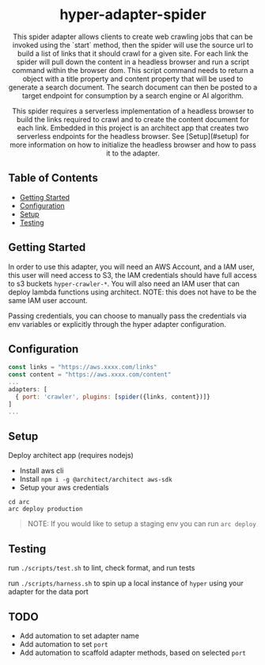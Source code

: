 <h1 align="center">hyper-adapter-spider</h1>
<p align="center">
This spider adapter allows clients to create web crawling jobs that can be invoked using the
`start` method, then the spider will use the source url to build a list of links that it should
crawl for a given site. For each link the spider will pull down the content in a headless browser
and run a script command within the browser dom. This script command needs to return a object with 
a title property and content property that will be used to generate a search document. The search document 
can then be posted to a target endpoint for consumption by a search engine or AI algorithm.
</p>
<p align="center">
This spider requires a serverless implementation of a headless browser to build the links required to 
crawl and to create the content document for each link. Embedded in this project is an architect app 
that creates two serverless endpoints for the headless browser. See [Setup](#setup) for more information on 
how to initialize the headless browser and how to pass it to the adapter.
</p>

## Table of Contents

* [Getting Started](#getting-started)
* [Configuration](#configuration)
* [Setup](#setup)
* [Testing](#testing)

## Getting Started

In order to use this adapter, you will need an AWS Account, and a IAM user, this user will need access to S3, the IAM credentials should have full access to s3 buckets `hyper-crawler-*`. You will also need an IAM user that can deploy lambda functions using architect. NOTE: this does not have to be the same IAM user account.

Passing credentials, you can choose to manually pass the credentials via env variables or explicitly through the hyper adapter configuration.

## Configuration

``` js
const links = "https://aws.xxxx.com/links"
const content = "https://aws.xxxx.com/content"
...
adapters: [
  { port: 'crawler', plugins: [spider({links, content})]}
]
...
```

## Setup

Deploy architect app (requires nodejs)

* Install aws cli
* Install `npm i -g @architect/architect aws-sdk`
* Setup your aws credentials

```
cd arc
arc deploy production
```

> NOTE: If you would like to setup a staging env you can run `arc deploy`

## Testing

run `./scripts/test.sh` to lint, check format, and run tests

run `./scripts/harness.sh` to spin up a local instance of `hyper` using your
adapter for the data port

## TODO

- Add automation to set adapter name
- Add automation to set `port`
- Add automation to scaffold adapter methods, based on selected `port`
